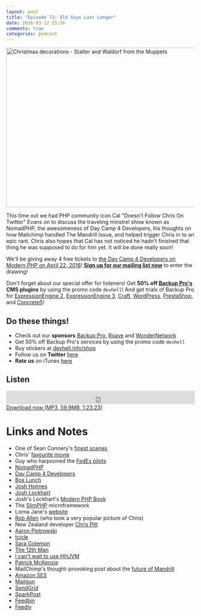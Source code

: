 ```yaml
---
layout: post
title: "Episode 73: Old Guys Last Longer"
date: 2016-03-12 15:56
comments: true
categories: podcast
---
```


<a href="https://www.flickr.com/photos/pagedooley/8234189233/in/photolist-dxCnzT-b2MKut-awAwWu-eBWbNx-7L7zys-7Pjqfb-4ZKNWK-nQBHWY-iJkfN4-qj4kzg-fkr4Fc-s99ny5-9AMvZL-88uX6a-e3QKNZ-a7DaaP-88sn2o-mBJT1r-bgR6qa-atxTHd-55bVS4-5P5zuQ-eSHHG5-dyVNvi-JgG87-fsge1t-qg69YU-dicLT-paUueu-76SLpL-5n7Yev-7xFs9h-2bJbk-dn4cXR-7J97Xv-3Ko1Ex-bqHuBg-612ao-AicA-qCQaKH-q3wvLA-9LSkMz-qe5oa5-f4tmGt-ra86NY-7mRrdU-gWHQpH-5kEhj-4FWauR-2925Pn" title="Christmas decorations - Statler and Waldorf from the Muppets"><img src="https://farm9.staticflickr.com/8062/8234189233_ba28610f0e_z.jpg" width="640" height="427" alt="Christmas decorations - Statler and Waldorf from the Muppets"></a>

This time out we had PHP community icon Cal "Doesn't Follow Chris On Twitter"
Evans on to discuss the traveling minstrel show known as NomadPHP, the awesomeness of Day Camp 4 Developers, his thoughts on how Mailchimp handled The Mandrill Issue, and helped trigger Chris in to an epic rant. Chris also hopes that Cal has not noticed he hadn't finished that thing he was supposed to do for him yet. It will be done really soon!

We'll be giving away 4 free tickets to [the Day Camp 4 Developers on Modern PHP on April 22, 2016](https://daycamp4developers.com/)! **[Sign up for our mailing list now](http://devhell.info/subscribe-email.html)** to enter the drawing!

Don't forget about our special offer for listeners! Get **50% off [Backup Pro's](http://backup-pro.com) CMS plugins** by using the promo code `devhell`! And get trials of Backup Pro for [ExpressionEngine 2](http://mithra62.com/download_files/eecms_demos/backup_pro.ee2.3.2.3.zip), [ExpressionEngine 3](http://mithra62.com/download_files/ee3_demos/backup_pro.ee3.3.2.3.zip), [Craft](http://mithra62.com/download_files/craft_demos/backuppro.craft.3.2.3.zip), [WordPress](http://mithra62.com/download_files/wp_demos/backup_pro.wp.3.2.3.zip), [PrestaShop](http://mithra62.com/download_files/prestashop_demos/backup_pro.prestashop.3.2.3.zip), and [Concrete5](http://mithra62.com/download_files/c5_demos/backup_pro.c5.3.2.3.0.zip)!

## Do these things!

* Check out our **sponsors** [Backup Pro](http://backup-pro.com), [Roave](http://roave.com) and [WonderNetwork](https://wondernetwork.com/)
* Get 50% off Backup Pro's services by using the promo code `devhell`
* Buy stickers at [devhell.info/shop](http://devhell.info/shop)
* Follow us on **Twitter** [here](https://twitter.com/dev_hell)
* **Rate us** on iTunes [here](http://itunes.apple.com/us/podcast/dev-hell/id489840699)

## Listen

<iframe frameborder='0' height='36px' scrolling='no' seamless src='https://simplecast.com/e/35334?style=dark' width='100%'></iframe>
<a href="http://audio.simplecast.com/35334.mp3" rel="enclosure">Download now (MP3, 59.9MB, 1:23:23)</a>

# Links and Notes

* One of Sean Connery's [finest scenes](https://www.youtube.com/watch?v=IPjvDE-rKo0)
* Chris' [favourite movie](https://en.wikipedia.org/wiki/Ferris_Bueller's_Day_Off)
* Guy who harpooned the [FedEx pilots](https://en.wikipedia.org/wiki/Federal_Express_Flight_705)
* [NomadPHP](http://nomadphp.com)
* [Day Camp 4 Developers](https://daycamp4developers.com/)
* [Box Lunch](https://en.wikipedia.org/wiki/Packed_lunch)
* [Josh Holmes](https://twitter.com/joshholmes)
* [Josh Lockhart](https://twitter.com/codeguy)
* Josh's Lockhart's [Modern PHP Book](http://shop.oreilly.com/product/0636920033868.do)
* The [SlimPHP](http://www.slimframework.com/) microframework
* Lorna Jane's [website](http://www.lornajane.net/about)
* [Rob Allen](https://akrabat.com/) (who took a very popular picture of Chris)
* New Zealand developer [Chris Pitt](https://twitter.com/assertchris)
* [Aaron Piotrowski](https://twitter.com/trowski2002)
* [Icicle](http://icicle.io)
* [Sara Golemon](https://twitter.com/SaraMG)
* [The 12th Man](https://en.wikipedia.org/wiki/12th_man_%28football%29)
* [I can't wait to use HHJVM](https://twitter.com/grmpyprogrammer/status/704140162733907968)
* [Patrick McKenzie](https://twtiter.com/patio10)
* MailChimp's thought-provoking post about the [future of Mandrill](https://blog.mailchimp.com/important-changes-to-mandrill/)
* [Amazon SES](https://aws.amazon.com/ses/)
* [Mailgun](https://www.mailgun.com/)
* [SendGrid](https://sendgrid.com/)
* [SparkPost](https://www.sparkpost.com/)
* [Feedbin](https://feedbin.com/)
* [Feedly](https://feedly.com/i/welcome)

